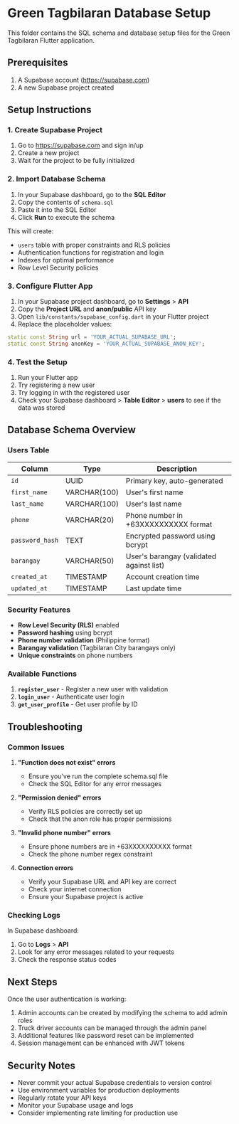 # Green Tagbilaran Database Setup

This folder contains the SQL schema and database setup files for the Green Tagbilaran Flutter application.

## Prerequisites

1. A Supabase account (https://supabase.com)
2. A new Supabase project created

## Setup Instructions

### 1. Create Supabase Project

1. Go to https://supabase.com and sign in/up
2. Create a new project
3. Wait for the project to be fully initialized

### 2. Import Database Schema

1. In your Supabase dashboard, go to the **SQL Editor**
2. Copy the contents of `schema.sql` 
3. Paste it into the SQL Editor
4. Click **Run** to execute the schema

This will create:
- `users` table with proper constraints and RLS policies
- Authentication functions for registration and login
- Indexes for optimal performance
- Row Level Security policies

### 3. Configure Flutter App

1. In your Supabase project dashboard, go to **Settings** > **API**
2. Copy the **Project URL** and **anon/public** API key
3. Open `lib/constants/supabase_config.dart` in your Flutter project
4. Replace the placeholder values:

```dart
static const String url = 'YOUR_ACTUAL_SUPABASE_URL';
static const String anonKey = 'YOUR_ACTUAL_SUPABASE_ANON_KEY';
```

### 4. Test the Setup

1. Run your Flutter app
2. Try registering a new user
3. Try logging in with the registered user
4. Check your Supabase dashboard > **Table Editor** > **users** to see if the data was stored

## Database Schema Overview

### Users Table

| Column | Type | Description |
|--------|------|-------------|
| `id` | UUID | Primary key, auto-generated |
| `first_name` | VARCHAR(100) | User's first name |
| `last_name` | VARCHAR(100) | User's last name |
| `phone` | VARCHAR(20) | Phone number in +63XXXXXXXXXX format |
| `password_hash` | TEXT | Encrypted password using bcrypt |
| `barangay` | VARCHAR(50) | User's barangay (validated against list) |
| `created_at` | TIMESTAMP | Account creation time |
| `updated_at` | TIMESTAMP | Last update time |

### Security Features

- **Row Level Security (RLS)** enabled
- **Password hashing** using bcrypt
- **Phone number validation** (Philippine format)
- **Barangay validation** (Tagbilaran City barangays only)
- **Unique constraints** on phone numbers

### Available Functions

1. **`register_user`** - Register a new user with validation
2. **`login_user`** - Authenticate user login
3. **`get_user_profile`** - Get user profile by ID

## Troubleshooting

### Common Issues

1. **"Function does not exist" errors**
   - Ensure you've run the complete schema.sql file
   - Check the SQL Editor for any error messages

2. **"Permission denied" errors**
   - Verify RLS policies are correctly set up
   - Check that the anon role has proper permissions

3. **"Invalid phone number" errors**
   - Ensure phone numbers are in +63XXXXXXXXXX format
   - Check the phone number regex constraint

4. **Connection errors**
   - Verify your Supabase URL and API key are correct
   - Check your internet connection
   - Ensure your Supabase project is active

### Checking Logs

In Supabase dashboard:
1. Go to **Logs** > **API**
2. Look for any error messages related to your requests
3. Check the response status codes

## Next Steps

Once the user authentication is working:

1. Admin accounts can be created by modifying the schema to add admin roles
2. Truck driver accounts can be managed through the admin panel
3. Additional features like password reset can be implemented
4. Session management can be enhanced with JWT tokens

## Security Notes

- Never commit your actual Supabase credentials to version control
- Use environment variables for production deployments
- Regularly rotate your API keys
- Monitor your Supabase usage and logs
- Consider implementing rate limiting for production use
